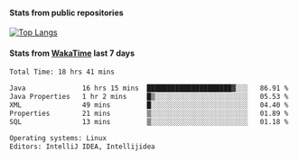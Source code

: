 #### Stats from public repositories

[![Top Langs](https://github-readme-stats.vercel.app/api/top-langs/?username=hyoghurt&layout=compact&exclude_repo=multiserver,docker_compose&langs_count=6)](https://github.com/anuraghazra/github-readme-stats)

#### Stats from [WakaTime](https://wakatime.com/@hyoghurt) last 7 days
<!--START_SECTION:waka-->

```txt
Total Time: 18 hrs 41 mins

Java              16 hrs 15 mins  █████████████████████▓░░░   86.91 %
Java Properties   1 hr 2 mins     █▒░░░░░░░░░░░░░░░░░░░░░░░   05.53 %
XML               49 mins         █░░░░░░░░░░░░░░░░░░░░░░░░   04.40 %
Properties        21 mins         ▒░░░░░░░░░░░░░░░░░░░░░░░░   01.89 %
SQL               13 mins         ▒░░░░░░░░░░░░░░░░░░░░░░░░   01.18 %

Operating systems: Linux
Editors: IntelliJ IDEA, Intellijidea
```

<!--END_SECTION:waka-->
